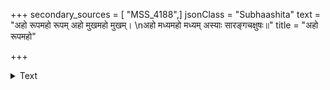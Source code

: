 +++
secondary_sources = [ "MSS_4188",]
jsonClass = "Subhaashita"
text = "अहो रूपमहो रूपम् अहो मुखमहो मुखम्।  \nअहो मध्यमहो मध्यम् अस्याः सारङ्गचक्षुषः॥"
title = "अहो रूपमहो"

+++

<details><summary>Text</summary>

अहो रूपमहो रूपम् अहो मुखमहो मुखम्।  
अहो मध्यमहो मध्यम् अस्याः सारङ्गचक्षुषः॥
</details>

